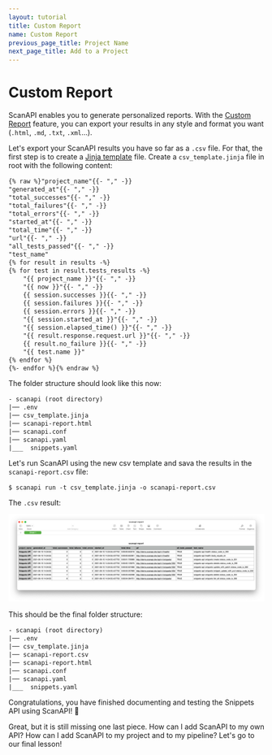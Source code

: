 ```yaml
---
layout: tutorial
title: Custom Report
name: Custom Report
previous_page_title: Project Name
next_page_title: Add to a Project
---
```


# Custom Report

ScanAPI enables you to generate personalized reports. With the [Custom Report][doc-custom-report]
feature, you can export your results in any style and format you want
(`.html`, `.md`, `.txt`, `.xml`...).

Let's export your ScanAPI results you have so far as a `.csv` file. For that, the first step is
to create a [Jinja template][jinja] file. Create a `csv_template.jinja` file in root with the
following content:

```jinja
{% raw %}"project_name"{{- "," -}}
"generated_at"{{- "," -}}
"total_successes"{{- "," -}}
"total_failures"{{- "," -}}
"total_errors"{{- "," -}}
"started_at"{{- "," -}}
"total_time"{{- "," -}}
"url"{{- "," -}}
"all_tests_passed"{{- "," -}}
"test_name"
{% for result in results -%}
{% for test in result.tests_results -%}
    "{{ project_name }}"{{- "," -}}
    "{{ now }}"{{- "," -}}
    {{ session.successes }}{{- "," -}}
    {{ session.failures }}{{- "," -}}
    {{ session.errors }}{{- "," -}}
    "{{ session.started_at }}"{{- "," -}}
    "{{ session.elapsed_time() }}"{{- "," -}}
    "{{ result.response.request.url }}"{{- "," -}}
    {{ result.no_failure }}{{- "," -}}
    "{{ test.name }}"
{% endfor %}
{%- endfor %}{% endraw %}
```

The folder structure should look like this now:

```
- scanapi (root directory)
|── .env
|── csv_template.jinja
|── scanapi-report.html
|── scanapi.conf
|── scanapi.yaml
|___  snippets.yaml
```

Let's run ScanAPI using the new csv template and sava the results in the `scanapi-report.csv` file:

```shell
$ scanapi run -t csv_template.jinja -o scanapi-report.csv
```

The `.csv` result:

<p align="center">
  <img
    src="/assets/images/tutorial/page12/report-csv.png"
    width="900"
    alt="CSV Report"
  >
</p>

This should be the final folder structure:

```
- scanapi (root directory)
|── .env
|── csv_template.jinja
|── scanapi-report.csv
|── scanapi-report.html
|── scanapi.conf
|── scanapi.yaml
|___  snippets.yaml
```

Congratulations, you have finished documenting and testing the Snippets API using ScanAPI! 🎉

Great, but it is still missing one last piece. How can I add ScanAPI to my own API? How can I add
ScanAPI to my project and to my pipeline? Let's go to our final lesson!

[doc-custom-report]: /docs_v1/configuration/custom_report.html
[jinja]: https://jinja.palletsprojects.com/en/2.11.x/
